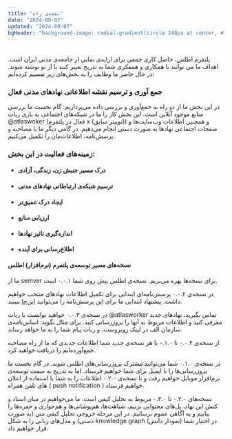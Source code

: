 ```yaml
---
title: "نقشه‌ی راه"
date: "2024-09-07"
updated: "2024-09-07"
bgHeader: "background-image: radial-gradient(circle 248px at center, #16d9e3 0%, #30c7ec 47%, #46aef7 100%)"
---
```

##

پلتفرم اطلس، حاصل کاری جمعی برای ارایه‌ی نمایی از جامعه‌ی مدنی ایران است. اهداف ما می توانند با همکاری و همفکری شما به تدریج تغییر کنند یا از نو نوشته شوند. در حال حاضر ما وظایف را به بخش‌های زیر تقسیم کرده‌ایم:

### جمع آوری و ترسیم نقشه‌ اطلاعاتی نهادهای مدنی فعال
در این بخش ما از دو راه به جمع‌آوری و بررسی داده می‌پردازیم: گام نخست ما بررسی منابع موجود آنلاین است. این بخش کار را ما در شبکه‌های اجتماعی به یاری ربات @atlaswoker (فعال در پلتفرم x (توییتر سابق)) و همچنین اطلاعات وب‌سایت‌ها و صفحات اجتماعی نهادها به صورت دستی انجام می‌دهیم. در گامی دیگر ما با مصاحبه و پرسش‌نامه، اطلاعات‌مان را تکمیل می‌کنیم. 

### زمینه‌های فعالیت در این بخش:

 - #### درک مسیر جنبش زن، زندگی، آزادی
 - #### ترسیم شبکه‌ی ارتباطاتی نهادهای مدنی
 - #### ایجاد درک عمیق‌تر
 - #### ارزیابی منابع
 - #### اندازه‌گیری تاثیر نهادها
 - #### اطلاع‌رسانی برای آینده
   
#### نسخه‌های مسیر توسعه‌ی پلتفرم (نرم‌افزار) اطلس
ما از semver برای نسخه‌ها بهره می‌بریم. نسخه‌ی اطلس پیش روی شما ۰.۰.۱ است.

در نسخه‌ی ۰.۰.۲ پرسش‌نامه‌‌ای ابتدایی برای تکمیل اطلاعات نهادهای منتخب خواهیم داشت. پیشنهاد ابتدایی ما برای این پرسش‌نامه را می‌توانید [این‌جا]() ببینید.  
  
در نسخه‌ی ۰.۰.۳ خواهید توانست با ربات @atlasworker تماس بگیرید، نهادهای جدید معرفی کنید و اطلاعات مربوط به آنها را بروزرسانی کنید. برای مثال بگوید: اساس‌نامه‌ی سازمان الف در لینک روبروست، و ربات پیام شما را به ما خواهد رساند.

از نسخه‌ی ۰.۰.۴ تا ۰.۱.۰ با هر نسخه‌ی جدید شما اطلاعات جدیدی که ما از راه مصاحبه جمع‌آورده‌ایم را دریافت خواهید کرد.

در نسخه‌ی ۰.۱.۰ شما می‌توانید مشترک بروزرسانی‌های اطلس شوید. در گام نخست ما بروزرسانی‌ها را با ایمیل برای شما خواهیم فرستاد. اما به تدریج به سمت توسعه‌ی نرم‌افزار موبایل خواهیم رفت و تا نسخه‌ی ۰.۲.۰ اطلاعات را به شما با استفاده از اعلان های تلفن همراه ( push notification ) خواهیم فرستاد.

نسخه‌‌های ۰.۲.۰ تا ۰.۳.۰ مربوط به تحلیل کیفی است. ما می‌خواهیم در میان اسناد و کنش این نهاد، پل‌های محتوایی بزنیم، شباهت‌ها، هم‌پوشانی‌ها و هم‌جواری و حفره‌ها را بیابیم و به آگاهی عموم برسانیم. در این مرحله خروجی تحلیل کیفی متن (به صورت دستی) و مدل‌های زبانی را به شکل knowledge graph (نمودار دانش) در اختیار شما قرار خواهیم داد.

